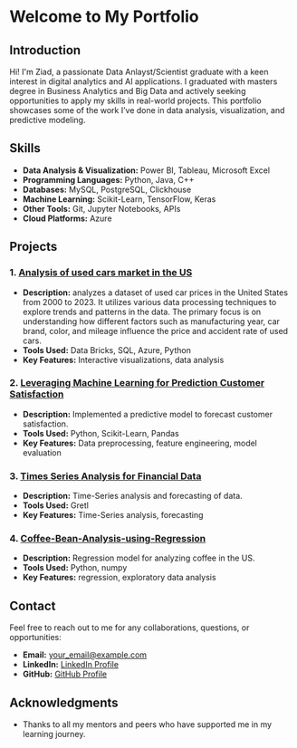 # Welcome to My Portfolio

## Introduction

Hi! I'm Ziad, a passionate Data Anlayst/Scientist graduate with a keen interest in digital analytics and AI applications. I graduated with masters degree in Business Analytics and Big Data and actively seeking opportunities to apply my skills in real-world projects. This portfolio showcases some of the work I’ve done in data analysis, visualization, and predictive modeling.

## Skills

- **Data Analysis & Visualization:** Power BI, Tableau, Microsoft Excel
- **Programming Languages:** Python, Java, C++
- **Databases:** MySQL, PostgreSQL, Clickhouse
- **Machine Learning:** Scikit-Learn, TensorFlow, Keras
- **Other Tools:** Git, Jupyter Notebooks, APIs
- **Cloud Platforms:** Azure

## Projects

### 1. [Analysis of used cars market in the US](https://github.com/zelharairi/Analysis-of-used-cars-market-in-the-US)
- **Description:** analyzes a dataset of used car prices in the United States from 2000 to 2023. It utilizes various data processing techniques to explore trends and patterns in the data. The primary focus is on understanding how different factors such as manufacturing year, car brand, color, and mileage influence the price and accident rate of used cars.
- **Tools Used:** Data Bricks, SQL, Azure, Python
- **Key Features:** Interactive visualizations, data analysis

### 2. [Leveraging Machine Learning for Prediction Customer Satisfaction](https://github.com/zelharairi/Leveraging-Machine-Learning-for-Prediction-Customer-Satisfaction)
- **Description:** Implemented a predictive model to forecast customer satisfaction.
- **Tools Used:** Python, Scikit-Learn, Pandas
- **Key Features:** Data preprocessing, feature engineering, model evaluation

### 3. [Times Series Analysis for Financial Data](https://github.com/zelharairi/Times-Series-Analysis-for-Financial-Data-using-Gretl)
- **Description:** Time-Series analysis and forecasting of data.
- **Tools Used:** Gretl
- **Key Features:** Time-Series analysis, forecasting

### 4. [Coffee-Bean-Analysis-using-Regression](https://github.com/zelharairi/Coffee-Bean-Analysis-using-Regression)
- **Description:** Regression model for analyzing coffee in the US.
- **Tools Used:** Python, numpy
- **Key Features:** regression, exploratory data analysis

## Contact

Feel free to reach out to me for any collaborations, questions, or opportunities:

- **Email:** [your_email@example.com](mailto:your_email@example.com)
- **LinkedIn:** [LinkedIn Profile](https://www.linkedin.com/in/yourprofile)
- **GitHub:** [GitHub Profile](https://github.com/zelharairi)


## Acknowledgments

- Thanks to all my mentors and peers who have supported me in my learning journey.

